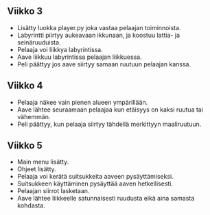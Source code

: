 ## Viikko 3

- Lisätty luokka player.py joka vastaa pelaajan toiminnoista.
- Labyrintti piirtyy aukeavaan ikkunaan, ja koostuu lattia- ja seinäruuduista.
- Pelaaja voi liikkya labyrintissa.
- Aave liikkuu labyrintissa pelaajan liikkuessa.
- Peli päättyy jos aave siirtyy samaan ruutuun pelaajan kanssa.

## Viikko 4

- Pelaaja näkee vain pienen alueen ympärillään. 
- Aave lähtee seuraamaan pelaajaa kun etäisyys on kaksi ruutua tai vähemmän.
- Peli päättyy, kun pelaaja siirtyy tähdellä merkittyyn maaliruutuun.  

## Viikko 5

- Main menu lisätty.
- Ohjeet lisätty.
- Pelaaja voi kerätä suitsukkeita aaveen pysäyttämiseksi.
- Suitsukkeen käyttäminen pysäyttää aaven hetkellisesti.
- Pelaajan siirrot lasketaan. 
- Aave lähtee liikkeelle satunnaisesti ruudusta eikä aina samasta kohdasta.